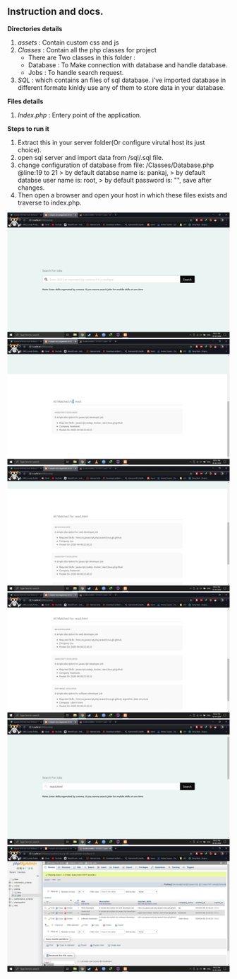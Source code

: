## Instruction and docs.

**Directories details**

1) *assets* : Contain custom css and js
2) *Classes* : Contain all the php classes for project 
    * There are Two classes in this folder : 
    * Database  : To Make connection with database and handle database.
    * Jobs : To handle search request.
3) *SQL* : which contains an files of sql database. i've imported database in different formate kinldy
    use any of them to store data in your database.

**Files details**

1) *Index.php* : Entery point of the application.


**Steps to run it**

1) Extract this in your server folder(Or configure virutal host its just choice).
2) open sql server and import data from /sql/.sql file.
2) change configuration of database from file: /Classes/Database.php @line:19 to 21
        > by default databse name is: pankaj,
        > by default databse user name is: root,
        > by default password is: "",
    save after changes.
4) Then open a browser and open your host in which these files exists and traverse to index.php.


![Image description](https://raw.githubusercontent.com/ipankajsharma/A27_INT301_11611134/master/Screenshot%20(19).png)
![Image description](https://raw.githubusercontent.com/ipankajsharma/A27_INT301_11611134/master/Screenshot%20(20).png)
![Image description](https://raw.githubusercontent.com/ipankajsharma/A27_INT301_11611134/master/Screenshot%20(21).png)
![Image description](https://raw.githubusercontent.com/ipankajsharma/A27_INT301_11611134/master/Screenshot%20(22).png)
![Image description](https://raw.githubusercontent.com/ipankajsharma/A27_INT301_11611134/master/Screenshot%20(23).png)
![Image description](https://raw.githubusercontent.com/ipankajsharma/A27_INT301_11611134/master/Screenshot%20(24).png)
